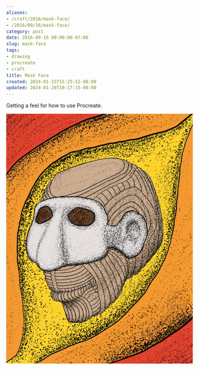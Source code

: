 ```yaml
---
aliases:
- /craft/2016/mask-face/
- /2016/09/16/mask-face/
category: post
date: 2016-09-16 00:00:00-07:00
slug: mask-face
tags:
- drawing
- procreate
- craft
title: Mask Face
created: 2024-01-15T15:25:52-08:00
updated: 2024-01-26T10:17:15-08:00
---
```


Getting a feel for how to use Procreate.

![attachments/img/2016/cover-2016-09-16.jpg](../../../attachments/img/2016/cover-2016-09-16.jpg)
